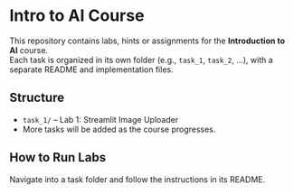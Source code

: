 # Intro to AI Course

This repository contains labs, hints or assignments for the **Introduction to AI** course.  
Each task is organized in its own folder (e.g., `task_1`, `task_2`, ...), with a separate README and implementation files.

## Structure
- `task_1/` – Lab 1: Streamlit Image Uploader
- More tasks will be added as the course progresses.

## How to Run Labs
Navigate into a task folder and follow the instructions in its README.  
